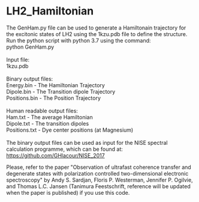 # LH2_Hamiltonian
The GenHam.py file can be used to generate a Hamiltonain trajectory for the excitonic states of LH2 using the 1kzu.pdb file to define the structure. Run the python script with python 3.7 using the command:\
python GenHam.py\
\
Input file:\
1kzu.pdb\
\
Binary output files:\
Energy.bin - The Hamiltonian Trajectory\
Dipole.bin - The Transition dipole Trajectory\
Positions.bin - The Position Trajectory\
\
Human readable output files:\
Ham.txt - The average Hamiltonian\
Dipole.txt - The transition dipoles\
Positions.txt - Dye center positions (at Magnesium)\
\
The binary output files can be used as input for the NISE spectral calculation programme, which can be found at: https://github.com/GHlacour/NISE_2017

Please, refer to the paper "Observation of ultrafast coherence transfer and degenerate states with polarization controlled two-dimensional electronic spectroscopy" by Andy S. Sardjan, Floris P. Westerman, Jennifer P. Ogilvie, and Thomas L.C. Jansen (Tanimura Feestschrift, reference will be updated when the paper is published) if you use this code.
